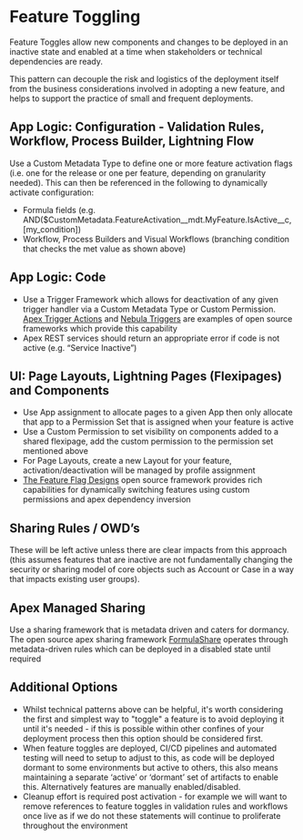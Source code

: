 # Feature Toggling

Feature Toggles allow new components and changes to be deployed in an inactive state and enabled at a time when stakeholders or technical dependencies are ready.

This pattern can decouple the risk and logistics of the deployment itself from the business considerations involved in adopting a new feature, and helps to support the practice of small and frequent deployments.

## App Logic: Configuration - Validation Rules, Workflow, Process Builder, Lightning Flow <a id="user-content-app-logic---configuration%3A-validation-rules%2C-workflow%2C-process-builder%2C-lightning-flow"></a>

Use a Custom Metadata Type to define one or more feature activation flags \(i.e. one for the release or one per feature, depending on granularity needed\). This can then be referenced in the following to dynamically activate configuration:

* Formula fields \(e.g. AND\($CustomMetadata.FeatureActivation\_\_mdt.MyFeature.IsActive\_\_c, \[my\_condition\]\)
* Workflow, Process Builders and Visual Workflows \(branching condition that checks the met value as shown above\)

## App Logic: Code <a id="user-content-app-logic---code"></a>

* Use a Trigger Framework which allows for deactivation of any given trigger handler via a Custom Metadata Type or Custom Permission. [Apex Trigger Actions](https://github.com/mitchspano/apex-trigger-actions-framework) and [Nebula Triggers](https://bitbucket.org/nebulaconsulting/nebula-core/src/master/) are examples of open source frameworks which provide this capability
* Apex REST services should return an appropriate error if code is not active \(e.g. “Service Inactive”\)

## UI: Page Layouts, Lightning Pages \(Flexipages\) and Components <a id="user-content-ui%3A-page-layouts%2C-lightning-pages-(flexipages)-and-components"></a>

* Use App assignment to allocate pages to a given App then only allocate that app to a Permission Set that is assigned when your feature is active
* Use a Custom Permission to set visibility on components added to a shared flexipage, add the custom permission to the permission set mentioned above
* For Page Layouts, create a new Layout for your feature, activation/deactivation will be managed by profile assignment
* [The Feature Flag Designs](https://github.com/tsalb/feature-flag-designs) open source framework provides rich capabilities for dynamically switching features using custom permissions and apex dependency inversion

## Sharing Rules / OWD’s <a id="user-content-sharing-rules-%2F-owd%E2%80%99s"></a>

These will be left active unless there are clear impacts from this approach \(this assumes features that are inactive are not fundamentally changing the security or sharing model of core objects such as Account or Case in a way that impacts existing user groups\).

## Apex Managed Sharing <a id="user-content-apex-managed-sharing"></a>

Use a sharing framework that is metadata driven and caters for dormancy. The open source apex sharing framework [FormulaShare](https://github.com/LawrenceLoz/FormulaShare-DX) operates through metadata-driven rules which can be deployed in a disabled state until required

## Additional Options <a id="user-content-other"></a>

* Whilst technical patterns above can be helpful, it's worth considering the first and simplest way to "toggle" a feature is to avoid deploying it until it's needed - if this is possible within other confines of your deployment process then this option should be considered first.
* When feature toggles are deployed, CI/CD pipelines and automated testing will need to setup to adjust to this, as code will be deployed dormant to some environments but active to others, this also means maintaining a separate ‘active’ or ‘dormant’ set of artifacts to enable this. Alternatively features are manually enabled/disabled.
* Cleanup effort is required post activation - for example we will want to remove references to feature toggles in validation rules and workflows once live as if we do not these statements will continue to proliferate throughout the environment

